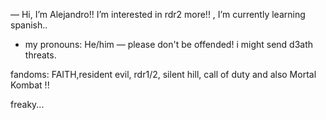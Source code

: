 — Hi, I’m Alejandro!!
 I’m interested in rdr2 more!!
  , I’m currently learning spanish..
- my pronouns: He/him
— please don't be offended! i might send d3ath
threats.

fandoms: FAITH,resident evil, rdr1/2, silent hill, call of duty and also Mortal Kombat !!


freaky...

<!---
Mort1z/Mort1z is a ✨ special ✨ repository because its `README.md` (this file) appears on your GitHub profile.
You can click the Preview link to take a look at your changes.
--->
